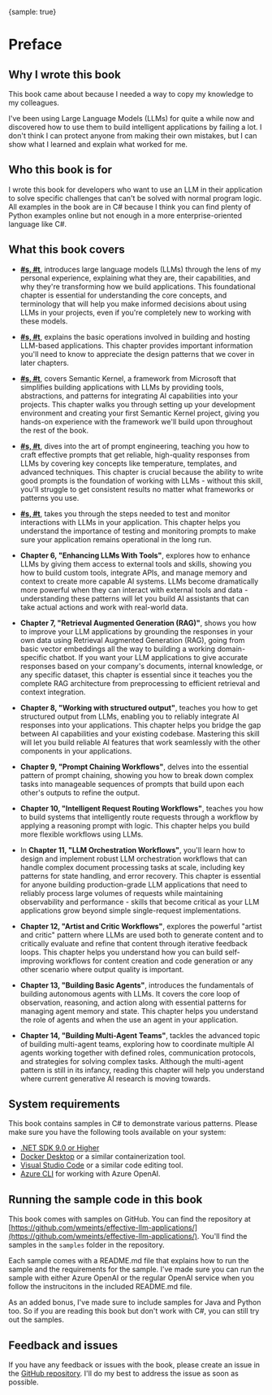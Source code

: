 {sample: true}
# Preface

## Why I wrote this book

This book came about because I needed a way to copy my knowledge to my colleagues.

I've been using Large Language Models (LLMs) for quite a while now and discovered how to
use them to build intelligent applications by failing a lot. I don't think I can protect
anyone from making their own mistakes, but I can show what I learned and explain what
worked for me.

## Who this book is for

I wrote this book for developers who want to use an LLM in their application to solve
specific challenges that can't be solved with normal program logic. All examples in the
book are in C# because I think you can find plenty of Python examples online but not
enough in a more enterprise-oriented language like C#.

## What this book covers

- **[#s, #t](#understanding-llms)**, introduces large language models (LLMs) through the
  lens of my personal experience, explaining what they are, their capabilities, and why
  they're transforming how we build applications. This foundational chapter is essential
  for understanding the core concepts, and terminology that will help you make informed
  decisions about using LLMs in your projects, even if you're completely new to working
  with these models.

- **[#s, #t](#essential-llmops-knowledge)**, explains the basic operations involved in
  building and hosting LLM-based applications. This chapter provides important
  information you'll need to know to appreciate the design patterns that we cover in
  later chapters.

- **[#s, #t](#getting-started-with-semantic-kernel)**, covers Semantic Kernel, a
  framework from Microsoft that simplifies building applications with LLMs by providing
  tools, abstractions, and patterns for integrating AI capabilities into your projects.
  This chapter walks you through setting up your development environment and creating
  your first Semantic Kernel project, giving you hands-on experience with the framework
  we'll build upon throughout the rest of the book.

- **[#s, #t](#the-art-and-nonsense-of-prompt-engineering)**, dives into the art of
  prompt engineering, teaching you how to craft effective prompts that get reliable,
  high-quality responses from LLMs by covering key concepts like temperature, templates,
  and advanced techniques. This chapter is crucial because the ability to write good
  prompts is the foundation of working with LLMs - without this skill, you'll struggle
  to get consistent results no matter what frameworks or patterns you use.

- **[#s, #t](#prompt-testing-and-monitoring)**, takes you through the steps needed to
  test and monitor interactions with LLMs in your application. This chapter helps you
  understand the importance of testing and monitoring prompts to make sure your
  application remains operational in the long run.

- **Chapter 6, "Enhancing LLMs With Tools"**, explores how to enhance LLMs by giving them
  access to external tools and skills, showing you how to build custom tools, integrate
  APIs, and manage memory and context to create more capable AI systems. LLMs become
  dramatically more powerful when they can interact with external tools and data -
  understanding these patterns will let you build AI assistants that can take actual
  actions and work with real-world data.

- **Chapter 7, "Retrieval Augmented Generation (RAG)"**, shows you how to improve your LLM
  applications by grounding the responses in your own data using Retrieval Augmented
  Generation (RAG), going from basic vector embeddings all the way to building a working
  domain-specific chatbot. If you want your LLM applications to give accurate responses
  based on your company's documents, internal knowledge, or any specific dataset, this
  chapter is essential since it teaches you the complete RAG architecture from
  preprocessing to efficient retrieval and context integration.

- **Chapter 8, "Working with structured output"**, teaches you how to get structured output
  from LLMs, enabling you to reliably integrate AI responses into your applications.
  This chapter helps you bridge the gap between AI capabilities and your existing
  codebase. Mastering this skill will let you build reliable AI features that work
  seamlessly with the other components in your applications.

- **Chapter 9, "Prompt Chaining Workflows"**, delves into the essential pattern of prompt
  chaining, showing you how to break down complex tasks into manageable sequences of
  prompts that build upon each other's outputs to refine the output.

- **Chapter 10, "Intelligent Request Routing Workflows"**, teaches you how to build systems
  that intelligently route requests through a workflow by applying a reasoning prompt
  with logic. This chapter helps you build more flexible workflows using LLMs.

- In **Chapter 11, "LLM Orchestration Workflows"**, you'll learn how to design and implement
  robust LLM orchestration workflows that can handle complex document processing tasks
  at scale, including key patterns for state handling, and error recovery. This chapter
  is essential for anyone building production-grade LLM applications that need to
  reliably process large volumes of requests while maintaining observability and
  performance - skills that become critical as your LLM applications grow beyond simple
  single-request implementations.

- **Chapter 12, "Artist and Critic Workflows"**, explores the powerful "artist and critic"
  pattern where LLMs are used both to generate content and to critically evaluate and
  refine that content through iterative feedback loops. This chapter helps you
  understand how you can build self-improving workflows for content creation and code
  generation or any other scenario where output quality is important.

- **Chapter 13, "Building Basic Agents"**, introduces the fundamentals of building
  autonomous agents with LLMs. It covers the core loop of observation, reasoning, and
  action along with essential patterns for managing agent memory and state. This chapter
  helps you understand the role of agents and when the use an agent in your application.

- **Chapter 14, "Building Multi-Agent Teams"**, tackles the advanced topic of building
  multi-agent teams, exploring how to coordinate multiple AI agents working together
  with defined roles, communication protocols, and strategies for solving complex tasks.
  Although the multi-agent pattern is still in its infancy, reading this chapter will
  help you understand where current generative AI research is moving towards.

## System requirements

This book contains samples in C# to demonstrate various patterns. Please make sure you
have the following tools available on your system:

- [.NET SDK 9.0 or Higher](https://dot.net/)
- [Docker Desktop](https://www.docker.com/products/docker-desktop/) or a similar containerization tool.
- [Visual Studio Code](https://code.visualstudio.com) or a similar code editing tool.
- [Azure CLI](https://docs.microsoft.com/en-us/cli/azure/install-azure-cli) for working with Azure OpenAI.

## Running the sample code in this book

This book comes with samples on GitHub. You can find the repository at
[https://github.com/wmeints/effective-llm-applications/](https://github.com/wmeints/effective-llm-applications/).
You'll find the samples in the `samples` folder in the repository.

Each sample comes with a README.md file that explains how to run the sample and the
requirements for the sample. I've made sure you can run the sample with either Azure
OpenAI or the regular OpenAI service when you follow the instrucitons in the included
README.md file.

As an added bonus, I've made sure to include samples for Java and Python too. So if you
are reading this book but don't work with C#, you can still try out the samples.

## Feedback and issues

If you have any feedback or issues with the book, please create an issue in the [GitHub
repository][BOOK_REPO]. I'll do my best to address the issue as soon as possible.

[BOOK_REPO]: https://github.com/wmeints/effective-llm-applications/
